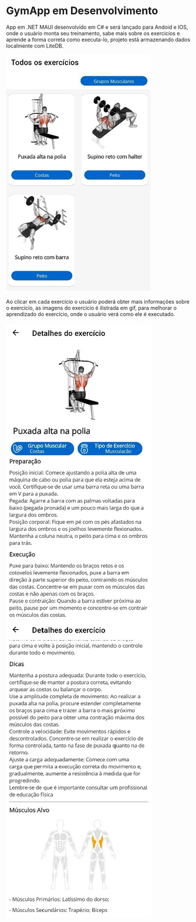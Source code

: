# GymApp em Desenvolvimento

App em .NET MAUI desenvolvido em C# e será lançado para Andoid e IOS, onde o usuário monta seu treinamento, 
sabe mais sobre os exercicíos e aprende a forma correta como executa-lo, projeto está armazenando dados localmente com LiteDB.



<img src="/GymApp/Resources/Images/Readme/home.jpg">


Ao clicar em cada exercício o usuário poderá obter mais informações sobre o exercicío, 
as imagens do exercicío é ilistrada em gif, para melhorar o aprendizado do exercício, onde o usuário verá como ele é executado.


<img src="/GymApp/Resources/Images/Readme/details1.jpg">
<img src="/GymApp/Resources/Images/Readme/details2.jpg">
